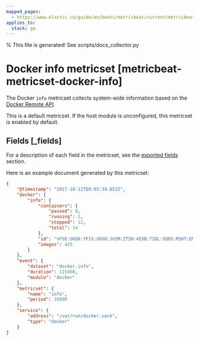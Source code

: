 ```yaml
---
mapped_pages:
  - https://www.elastic.co/guide/en/beats/metricbeat/current/metricbeat-metricset-docker-info.html
applies_to:
  stack: ga
---
```


% This file is generated! See scripts/docs_collector.py

# Docker info metricset [metricbeat-metricset-docker-info]

The Docker `info` metricset collects system-wide information based on the [Docker Remote API](https://docs.docker.com/engine/reference/api/docker_remote_api_v1.24/#/display-system-wide-information).

This is a default metricset. If the host module is unconfigured, this metricset is enabled by default.

## Fields [_fields]

For a description of each field in the metricset, see the [exported fields](/reference/metricbeat/exported-fields-docker.md) section.

Here is an example document generated by this metricset:

```json
{
    "@timestamp": "2017-10-12T08:05:34.853Z",
    "docker": {
        "info": {
            "containers": {
                "paused": 0,
                "running": 2,
                "stopped": 12,
                "total": 14
            },
            "id": "VF5E:SKD6:YFIG:VDGO:JU3M:ZT2N:4E6B:7IOL:5QOS:M3HT:EM7E:VL22",
            "images": 425
        }
    },
    "event": {
        "dataset": "docker.info",
        "duration": 115000,
        "module": "docker"
    },
    "metricset": {
        "name": "info",
        "period": 10000
    },
    "service": {
        "address": "/var/run/docker.sock",
        "type": "docker"
    }
}
```
